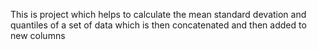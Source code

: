 This is project which helps to calculate the mean standard devation and quantiles of a set of data which is then concatenated and then added to new columns